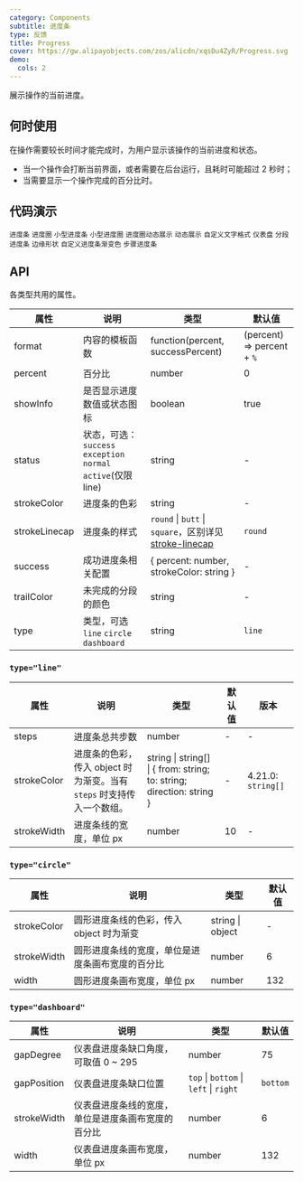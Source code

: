```yaml
---
category: Components
subtitle: 进度条
type: 反馈
title: Progress
cover: https://gw.alipayobjects.com/zos/alicdn/xqsDu4ZyR/Progress.svg
demo:
  cols: 2
---
```


展示操作的当前进度。

## 何时使用

在操作需要较长时间才能完成时，为用户显示该操作的当前进度和状态。

- 当一个操作会打断当前界面，或者需要在后台运行，且耗时可能超过 2 秒时；
- 当需要显示一个操作完成的百分比时。

## 代码演示

<code src="./demo/line.tsx">进度条</code>
<code src="./demo/circle.tsx">进度圈</code>
<code src="./demo/line-mini.tsx">小型进度条</code>
<code src="./demo/circle-mini.tsx">小型进度圈</code>
<code src="./demo/circle-dynamic.tsx">进度圈动态展示</code>
<code src="./demo/dynamic.tsx">动态展示</code>
<code src="./demo/format.tsx">自定义文字格式</code>
<code src="./demo/dashboard.tsx">仪表盘</code>
<code src="./demo/segment.tsx">分段进度条</code>
<code src="./demo/linecap.tsx">边缘形状</code>
<code src="./demo/gradient-line.tsx">自定义进度条渐变色</code>
<code src="./demo/steps.tsx">步骤进度条</code>

## API

各类型共用的属性。

| 属性          | 说明                                                           | 类型                                                                                                                          | 默认值                     |
| ------------- | -------------------------------------------------------------- | ----------------------------------------------------------------------------------------------------------------------------- | -------------------------- |
| format        | 内容的模板函数                                                 | function(percent, successPercent)                                                                                             | (percent) => percent + `%` |
| percent       | 百分比                                                         | number                                                                                                                        | 0                          |
| showInfo      | 是否显示进度数值或状态图标                                     | boolean                                                                                                                       | true                       |
| status        | 状态，可选：`success` `exception` `normal` `active`(仅限 line) | string                                                                                                                        | -                          |
| strokeColor   | 进度条的色彩                                                   | string                                                                                                                        | -                          |
| strokeLinecap | 进度条的样式                                                   | `round` \| `butt` \| `square`，区别详见 [stroke-linecap](https://developer.mozilla.org/docs/Web/SVG/Attribute/stroke-linecap) | `round`                    |
| success       | 成功进度条相关配置                                             | { percent: number, strokeColor: string }                                                                                      | -                          |
| trailColor    | 未完成的分段的颜色                                             | string                                                                                                                        | -                          |
| type          | 类型，可选 `line` `circle` `dashboard`                         | string                                                                                                                        | `line`                     |

### `type="line"`

| 属性        | 说明                                                                  | 类型                                                                  | 默认值 | 版本               |
| ----------- | --------------------------------------------------------------------- | --------------------------------------------------------------------- | ------ | ------------------ |
| steps       | 进度条总共步数                                                        | number                                                                | -      | -                  |
| strokeColor | 进度条的色彩，传入 object 时为渐变。当有 `steps` 时支持传入一个数组。 | string \| string[] \| { from: string; to: string; direction: string } | -      | 4.21.0: `string[]` |
| strokeWidth | 进度条线的宽度，单位 px                                               | number                                                                | 10     | -                  |

### `type="circle"`

| 属性        | 说明                                             | 类型             | 默认值 |
| ----------- | ------------------------------------------------ | ---------------- | ------ |
| strokeColor | 圆形进度条线的色彩，传入 object 时为渐变         | string \| object | -      |
| strokeWidth | 圆形进度条线的宽度，单位是进度条画布宽度的百分比 | number           | 6      |
| width       | 圆形进度条画布宽度，单位 px                      | number           | 132    |

### `type="dashboard"`

| 属性        | 说明                                               | 类型                                   | 默认值   |
| ----------- | -------------------------------------------------- | -------------------------------------- | -------- |
| gapDegree   | 仪表盘进度条缺口角度，可取值 0 ~ 295               | number                                 | 75       |
| gapPosition | 仪表盘进度条缺口位置                               | `top` \| `bottom` \| `left` \| `right` | `bottom` |
| strokeWidth | 仪表盘进度条线的宽度，单位是进度条画布宽度的百分比 | number                                 | 6        |
| width       | 仪表盘进度条画布宽度，单位 px                      | number                                 | 132      |
